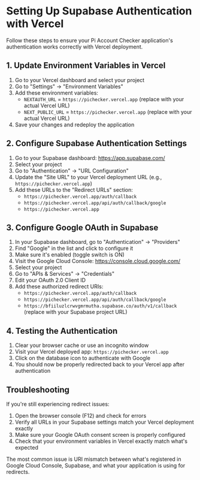 # Setting Up Supabase Authentication with Vercel

Follow these steps to ensure your Pi Account Checker application's authentication works correctly with Vercel deployment.

## 1. Update Environment Variables in Vercel

1. Go to your Vercel dashboard and select your project
2. Go to "Settings" → "Environment Variables"
3. Add these environment variables:
   - `NEXTAUTH_URL` = `https://pichecker.vercel.app` (replace with your actual Vercel URL)
   - `NEXT_PUBLIC_URL` = `https://pichecker.vercel.app` (replace with your actual Vercel URL)
4. Save your changes and redeploy the application

## 2. Configure Supabase Authentication Settings

1. Go to your Supabase dashboard: https://app.supabase.com/
2. Select your project
3. Go to "Authentication" → "URL Configuration"
4. Update the "Site URL" to your Vercel deployment URL (e.g., `https://pichecker.vercel.app`)
5. Add these URLs to the "Redirect URLs" section:
   - `https://pichecker.vercel.app/auth/callback`
   - `https://pichecker.vercel.app/api/auth/callback/google`
   - `https://pichecker.vercel.app`

## 3. Configure Google OAuth in Supabase

1. In your Supabase dashboard, go to "Authentication" → "Providers"
2. Find "Google" in the list and click to configure it
3. Make sure it's enabled (toggle switch is ON)
4. Visit the Google Cloud Console: https://console.cloud.google.com/
5. Select your project
6. Go to "APIs & Services" → "Credentials"
7. Edit your OAuth 2.0 Client ID
8. Add these authorized redirect URIs:
   - `https://pichecker.vercel.app/auth/callback`
   - `https://pichecker.vercel.app/api/auth/callback/google`
   - `https://bfiiluzlcrwvgmrmutha.supabase.co/auth/v1/callback` (replace with your Supabase project URL)

## 4. Testing the Authentication

1. Clear your browser cache or use an incognito window
2. Visit your Vercel deployed app: `https://pichecker.vercel.app`
3. Click on the database icon to authenticate with Google
4. You should now be properly redirected back to your Vercel app after authentication

## Troubleshooting

If you're still experiencing redirect issues:

1. Open the browser console (F12) and check for errors
2. Verify all URLs in your Supabase settings match your Vercel deployment exactly
3. Make sure your Google OAuth consent screen is properly configured
4. Check that your environment variables in Vercel exactly match what's expected

The most common issue is URI mismatch between what's registered in Google Cloud Console, Supabase, and what your application is using for redirects.
